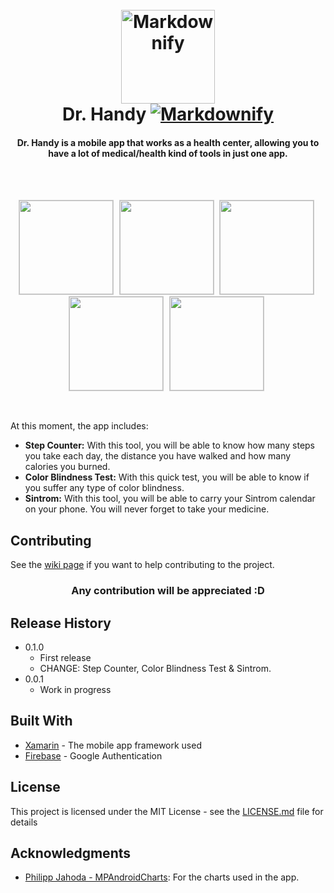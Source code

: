 <h1 align="center">
  <br> 
  <img src="https://i.imgur.com/zHPpgL7.png" alt="Markdownify" width="150">
  <br>
  Dr. Handy
  
  <a href="https://mobile.azure.com">
   <img src="https://build.mobile.azure.com/v0.1/apps/6024c019-acf3-43b1-80c2-d1fdcd19883f/branches/android-dev/badge" alt="Markdownify"></a>

  <br>
</h1> 

<h4 align="center">
  Dr. Handy is a mobile app that works as a health center, allowing you to have a lot of medical/health kind of tools in just one app.
</h4>

<br>
<br>

<p align="center">
<img src="https://i.imgur.com/B2XEuGr.png" width="150" style="margin-right:5px; border: 1px solid #ccc;"/>
<img src="https://i.imgur.com/fTkweFF.png" width="150" style="margin-right:5px; border: 1px solid #ccc;" />
<img src="https://i.imgur.com/MgO6ewY.png" width="150" style="margin-right:5px; border: 1px solid #ccc;" />
<img src="https://i.imgur.com/EYC0WHF.png" width="150" style="margin-right:5px; border: 1px solid #ccc;" />
<img src="https://i.imgur.com/blequWJ.png" width="150" style="margin-right:5px; border: 1px solid #ccc;" />
</p>

<br>

At this moment, the app includes:

* **Step Counter:** With this tool, you will be able to know how many steps you take each day, the distance you have walked and how many calories you burned.
* **Color Blindness Test:** With this quick test, you will be able to know if you suffer any type of color blindness.
* **Sintrom:** With this tool, you will be able to carry your Sintrom calendar on your phone. You will never forget to take your medicine.

## Contributing

See the [wiki page](https://github.com/AlbertoMoreta/Dr.Handy/wiki) if you want to help contributing to the project.

<h3 align="center">
Any contribution will be appreciated :D
</h3>


## Release History

* 0.1.0
    * First release
    * CHANGE: Step Counter, Color Blindness Test & Sintrom.
* 0.0.1
    * Work in progress

## Built With

* [Xamarin](https://www.xamarin.com/) - The mobile app framework used
* [Firebase](https://firebase.google.com/) - Google Authentication

## License

This project is licensed under the MIT License - see the [LICENSE.md](LICENSE.md) file for details

## Acknowledgments

* [Philipp Jahoda - MPAndroidCharts](https://github.com/PhilJay/MPAndroidChart): For the charts used in the app.
